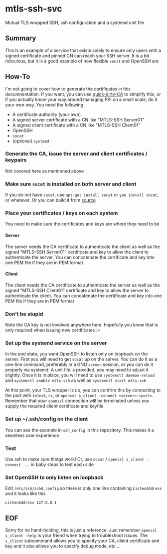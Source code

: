 # mtls-ssh-svc
Mutual TLS wrapped SSH, ssh configuration and a systemd unit file

## Summary

This is an example of a service that exists solely to ensure only users with a signed certificate and pinned CN can reach your SSH server. It is a bit ridiculous, but it is a good example of how flexible `socat` and OpenSSH are

## How-To

I'm not going to cover how to generate the certificates in this documnentation. If you want, you can use [quick-dirty-CA](https://github.com/mzpqnxow/quick-dirty-CA) to simplify this, or if you actually know your way around managing PKI on a small scale, do it your own way. You need the following

* A certificate authority (your own)
* A signed server certificate with a CN like "MTLS-SSH Server01"
* A signed client certificate with a CN like "MTLS-SSH Client01"
* OpenSSH
* `socat`
* (optional) `systemd`

### Generate the CA, issue the server and client certificates / keypairs

Not covered here as mentioned above

### Make sure `socat` is installed on both server and client

If you do not have `socat`, use `apt-get install socat` or `yum install socat`, or whatever. Or you can build it from [source](http://www.dest-unreach.org/socat/)

### Place your certificates / keys on each system

You need to make sure the certificates and keys are where they need to be

#### Server

The server needs the CA certificate to authenticate the client as well as the signed "MTLS-SSH Server01" certificate and key to allow the client to authenticate the server. You can concatenate the certificate and key into one PEM file if they are in PEM format

#### Client

The client needs the CA certificate to authenticate the server as well as the signed "MTLS-SSH Client01" certificate and key to allow the server to authenticate the client. You can concatenate the certificate and key into one PEM file if they are in PEM format

### Don't be stupid

Note the CA key is not involved anywhere here, hopefully you know that is only required when issuing new certificates :>

### Set up the systemd service on the server

In the end state, you want OpenSSH to listen only on loopback on the server. First you will need to get `socat` up on the server. You can do it as a one-line command, preferably in a GNU `screen` session, or you can do it properly via systemd. A unit file is provided, you may need to adjust it slightly. Once it is in place, you will need to use `systemctl daemon-reload` and `systemctl enable mtls-ssh` as well as `systemctl start mtls-ssh`

At this point, your TLS wrapper is up, you can confirm this by connecting to the port with `telnet`, `nc`, or `openssl s_client -connect <server>:<port>`. Remember that your `openssl` connection will be terminated unless you supply the required client certificate and keyfile.

### Set up ~/.ssh/config on the client

You can see the example in `ssh_config` in this repository. This makes it a seamless user experience

### Test

Use ssh to make sure things work! Or, use `socat` / `openssl s_client -connect ...` in baby steps to test each side

### Set OpenSSH to only listen on loopback

Edit `/etc/ssh/sshd_config` so there is only one line containing `ListenAddress` and it looks like this

`ListenAddress 127.0.0.1`

## EOF

Sorry for no hand-holding, this is just a reference. Just remember `openssl s_client -help` is your friend when trying to troubleshoot issues. The `s_client` subcommand allows you to specify your CA, client certificate and key and it also allows you to specify debug mode, etc ..